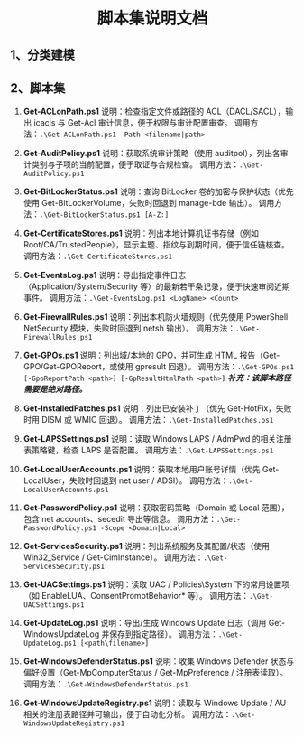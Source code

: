 # <center>脚本集说明文档</center>
## 1、分类建模


## 2、脚本集
1. **Get-ACLonPath.ps1**
	说明：检查指定文件或路径的 ACL（DACL/SACL），输出 icacls 与 Get-Acl 审计信息，便于权限与审计配置审查。
	调用方法：`.\Get-ACLonPath.ps1 -Path <filename|path>`

2. **Get-AuditPolicy.ps1**
	说明：获取系统审计策略（使用 auditpol），列出各审计类别与子项的当前配置，便于取证与合规检查。
	调用方法：`.\Get-AuditPolicy.ps1`

3. **Get-BitLockerStatus.ps1**
	说明：查询 BitLocker 卷的加密与保护状态（优先使用 Get-BitLockerVolume，失败时回退到 manage-bde 输出）。
	调用方法：`.\Get-BitLockerStatus.ps1 [A-Z:]`

4. **Get-CertificateStores.ps1**
	说明：列出本地计算机证书存储（例如 Root/CA/TrustedPeople），显示主题、指纹与到期时间，便于信任链核查。
	调用方法：`.\Get-CertificateStores.ps1`

5. **Get-EventsLog.ps1**
	说明：导出指定事件日志（Application/System/Security 等）的最新若干条记录，便于快速审阅近期事件。
	调用方法：`.\Get-EventsLog.ps1 <LogName> <Count>`

6. **Get-FirewallRules.ps1**
	说明：列出本机防火墙规则（优先使用 PowerShell NetSecurity 模块，失败时回退到 netsh 输出）。
	调用方法：`.\Get-FirewallRules.ps1`
7. **Get-GPOs.ps1**
	说明：列出域/本地的 GPO，并可生成 HTML 报告（Get-GPO/Get-GPOReport，或使用 gpresult 回退）。
	调用方法：`.\Get-GPOs.ps1 [-GpoReportPath <path>] [-GpResultHtmlPath <path>]`
    ***补充：该脚本路径需要是绝对路径。***

8. **Get-InstalledPatches.ps1**
	说明：列出已安装补丁（优先 Get-HotFix，失败时用 DISM 或 WMIC 回退）。
	调用方法：`.\Get-InstalledPatches.ps1`

9. **Get-LAPSSettings.ps1**
	说明：读取 Windows LAPS / AdmPwd 的相关注册表策略键，检查 LAPS 是否配置。
	调用方法：`.\Get-LAPSSettings.ps1`

10. **Get-LocalUserAccounts.ps1**
	说明：获取本地用户账号详情（优先 Get-LocalUser，失败时回退到 net user / ADSI）。
	调用方法：`.\Get-LocalUserAccounts.ps1`

11. **Get-PasswordPolicy.ps1**
	说明：获取密码策略（Domain 或 Local 范围），包含 net accounts、secedit 导出等信息。
	调用方法：`.\Get-PasswordPolicy.ps1 -Scope <Domain|Local>`

12. **Get-ServicesSecurity.ps1**
	说明：列出系统服务及其配置/状态（使用 Win32_Service / Get-CimInstance）。
	调用方法：`.\Get-ServicesSecurity.ps1`

13. **Get-UACSettings.ps1**
	说明：读取 UAC / Policies\System 下的常用设置项（如 EnableLUA、ConsentPromptBehavior* 等）。
	调用方法：`.\Get-UACSettings.ps1`

14. **Get-UpdateLog.ps1**
	说明：导出/生成 Windows Update 日志（调用 Get-WindowsUpdateLog 并保存到指定路径）。
	调用方法：`.\Get-UpdateLog.ps1 [<path\filename>]`

15. **Get-WindowsDefenderStatus.ps1**
	说明：收集 Windows Defender 状态与偏好设置（Get-MpComputerStatus / Get-MpPreference / 注册表读取）。
	调用方法：`.\Get-WindowsDefenderStatus.ps1`

16. **Get-WindowsUpdateRegistry.ps1**
	说明：读取与 Windows Update / AU 相关的注册表路径并可输出，便于自动化分析。
	调用方法：`.\Get-WindowsUpdateRegistry.ps1`
